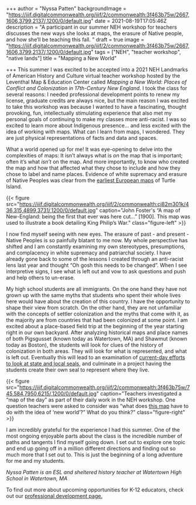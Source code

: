 +++
author = "Nyssa Patten"
backgroundImage = "https://iiif.digitalcommonwealth.org/iiif/2/commonwealth:3f463b75w/2667,1606,3799,2137/,1200/0/default.jpg"
date = 2021-08-19T17:05:46Z
description = "A participant in our summer NEH workshop for teachers discusses the new ways she looks at maps, the erasure of Native people, and how she’ll be teaching this fall. "
draft = true
image = "https://iiif.digitalcommonwealth.org/iiif/2/commonwealth:3f463b75w/2667,1606,3799,2137/,1200/0/default.jpg"
tags = ["NEH", "teacher workshop", "native lands"]
title = "Mapping a New World"

+++
This summer I was excited to be accepted into a 2021 NEH Landmarks of American History and Culture virtual teacher workshop hosted by the Leventhal Map & Education Center called _Mapping a New World: Places of Conflict and Colonization in 17th-Century New England_. I took the class for several reasons: I needed professional development points to renew my license, graduate credits are always nice, but the main reason I was excited to take this workshop was because I wanted to have a fascinating, thought provoking, fun, intellectually stimulating experience that also met my personal goals of continuing to make my classes more anti-racist. I was so excited to learn more about Indigenous presence… and less excited with the idea of working with maps. What can I learn from maps, I wondered. They are just physical representations of facts and data and spaces.

What a world opened up for me! It was eye-opening to delve into the complexities of maps: It isn’t always what is _on_ the map that is important; often it’s what _isn’t_ on the map. And more importantly, to know who created the map and how that affected what they chose to include and how they chose to label and name places. Evidence of white supremacy and erasure of Native Peoples was clear from the [earliest European maps](https://collections.leventhalmap.org/search/commonwealth:cj82m3009) of Turtle Island.

{{< figure src="https://iiif.digitalcommonwealth.org/iiif/2/commonwealth:cj82m301k/436,315,4899,3731/,1200/0/default.jpg" caption="John Foster's “A map of New-England: being the first that ever was here cut...” \[1900\]. This map was used to illustrate a book detailing King Philip’s War⁠." class="figure-left" >}}

I now find myself seeing with new eyes. The erasure of past - and present - Native Peoples is so painfully blatant to me now. My whole perspective has shifted and I am constantly examining my own stereotypes, presumptions, and complacency in white supremacy and patriarchal society. I have already gone back to some of the lessons I created through an anti-racist lens last year and thought “Oh gosh this needs to be changed”. When I see interpretive signs, I see what is left out and vow to ask questions and push and help others to un-erase.

My high school students are all immigrants. On the one hand they have not grown up with the same myths that students who spent their whole lives here would have about the creation of this country. I have the opportunity to shape their view from scratch. On the other hand, they are not unfamiliar with the concepts of settler colonization and the myths that come with it, as the majority are from countries that had been colonized at some point. I am excited about a place-based field trip at the beginning of the year starting right in our own backyard. After analyzing historical maps and place names of both Pigsgusset (known today as Watertown, MA) and Shawmut (known today as Boston), the students will look for clues of the history of colonization in both areas. They will look for what is represented, and what is left out. Eventually this will lead to an examination of [current-day efforts to look at state and local seals](https://www.wbur.org/news/2020/07/28/mass-senate-wants-new-state-seal), and culminate in a project having the students create their own seal to represent where they live.

{{< figure src="https://iiif.digitalcommonwealth.org/iiif/2/commonwealth:3f463b75w/745,584,7950,6215/,1200/0/default.jpg" caption="Teachers investigated a “map of the day” as part of their daily work in the NEH workshop. One question teachers were asked to consider was “what does [this map](https://collections.leventhalmap.org/search/commonwealth:3f462s680) have to do with the idea of ‘new world’?” What do you think?" class="figure-right" >}}

I am incredibly grateful for the experience I had this summer. One of the most ongoing enjoyable parts about the class is the incredible number of paths and tangents I find myself going down. I set out to explore one topic and end up going off in a million different directions and finding out so much more that I set out to. This is just the beginning of a long adventure for me and my students.

_Nyssa Patten is an ESL and sheltered history teacher at Watertown High School in Watertown, MA_

To find out more about upcoming opportunities for K-12 educators, check out our [professional development page.](https://www.leventhalmap.org/education/k12/professional-development/)